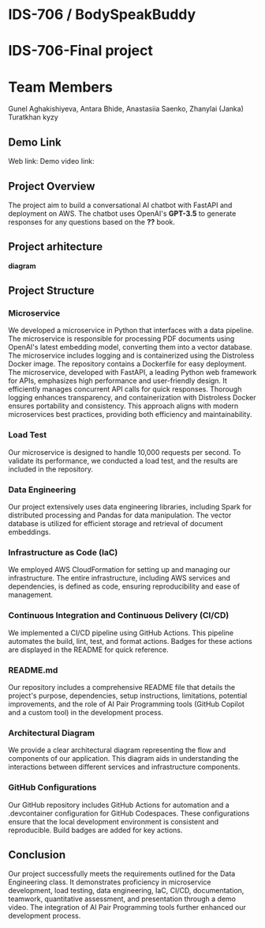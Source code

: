 # IDS-706 / BodySpeakBuddy
# IDS-706-Final project

# Team Members
Gunel Aghakishiyeva, Antara Bhide, Anastasiia Saenko, Zhanylai (Janka) Turatkhan kyzy

## Demo Link
Web link: 
Demo video link: 

## Project Overview
The project aim to build a conversational AI chatbot with FastAPI and deployment on AWS. The chatbot uses OpenAI's **GPT-3.5** to generate responses for any questions based on  the **??** book. 

## Project arhitecture 

**diagram** 


## Project Structure 

### Microservice

We developed a microservice in Python that interfaces with a data pipeline. The microservice is responsible for processing PDF documents using OpenAI's latest embedding model, converting them into a vector database. The microservice includes logging and is containerized using the Distroless Docker image. The repository contains a Dockerfile for easy deployment. The microservice, developed with FastAPI, a leading Python web framework for APIs, emphasizes high performance and user-friendly design. It efficiently manages concurrent API calls for quick responses. Thorough logging enhances transparency, and containerization with Distroless Docker ensures portability and consistency. This approach aligns with modern microservices best practices, providing both efficiency and maintainability.
### Load Test

Our microservice is designed to handle 10,000 requests per second. To validate its performance, we conducted a load test, and the results are included in the repository.

### Data Engineering

Our project extensively uses data engineering libraries, including Spark for distributed processing and Pandas for data manipulation. The vector database is utilized for efficient storage and retrieval of document embeddings.

### Infrastructure as Code (IaC)

We employed AWS CloudFormation for setting up and managing our infrastructure. The entire infrastructure, including AWS services and dependencies, is defined as code, ensuring reproducibility and ease of management.

### Continuous Integration and Continuous Delivery (CI/CD)

We implemented a CI/CD pipeline using GitHub Actions. This pipeline automates the build, lint, test, and format actions. Badges for these actions are displayed in the README for quick reference.

### README.md

Our repository includes a comprehensive README file that details the project's purpose, dependencies, setup instructions, limitations, potential improvements, and the role of AI Pair Programming tools (GitHub Copilot and a custom tool) in the development process.

### Architectural Diagram

We provide a clear architectural diagram representing the flow and components of our application. This diagram aids in understanding the interactions between different services and infrastructure components.

### GitHub Configurations

Our GitHub repository includes GitHub Actions for automation and a .devcontainer configuration for GitHub Codespaces. These configurations ensure that the local development environment is consistent and reproducible. Build badges are added for key actions.




## Conclusion

Our project successfully meets the requirements outlined for the Data Engineering class. It demonstrates proficiency in microservice development, load testing, data engineering, IaC, CI/CD, documentation, teamwork, quantitative assessment, and presentation through a demo video. The integration of AI Pair Programming tools further enhanced our development process.






